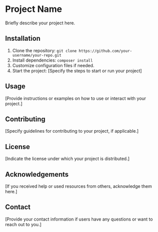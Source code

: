 # Project Name

Briefly describe your project here.

## Installation

1. Clone the repository: `git clone https://github.com/your-username/your-repo.git`
2. Install dependencies: `composer install`
3. Customize configuration files if needed.
4. Start the project: [Specify the steps to start or run your project]

## Usage

[Provide instructions or examples on how to use or interact with your project.]

## Contributing

[Specify guidelines for contributing to your project, if applicable.]

## License

[Indicate the license under which your project is distributed.]

## Acknowledgements

[If you received help or used resources from others, acknowledge them here.]

## Contact

[Provide your contact information if users have any questions or want to reach out to you.]

